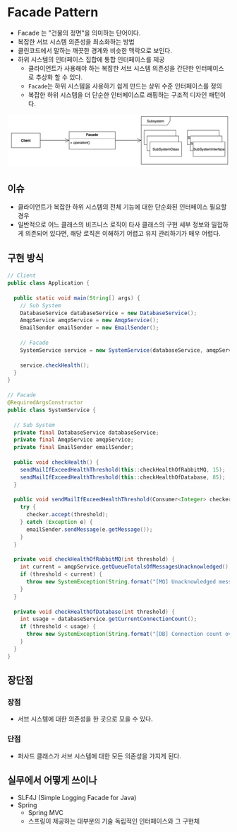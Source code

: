 # Facade Pattern

- Facade 는 "건물의 정면"을 의미하는 단어이다.
- 복잡한 서브 시스템 의존성을 최소화하는 방법
- 클린코드에서 말하는 깨끗한 경계와 비슷한 맥락으로 보인다.
- 하위 시스템의 인터페이스 집합에 통합 인터페이스를 제공
  - 클라이언트가 사용해야 하는 복잡한 서브 시스템 의존성을 간단한 인터페이스로 추상화 할 수 있다.
  - `Facade`는 하위 시스템을 사용하기 쉽게 만드는 상위 수준 인터페이스를 정의
  - 복잡한 하위 시스템을 더 단순한 인터페이스로 래핑하는 구조적 디자인 패턴이다.

![facade](../img/structual/facade/architecture.png)

## 이슈

- 클라이언트가 복잡한 하위 시스템의 전체 기능에 대한 단순화된 인터페이스 필요할 경우
- 일반적으로 어느 클래스의 비즈니스 로직이 타사 클래스의 구현 세부 정보와 밀접하게 의존되어 있다면, 해당 로직은 이해하기 어렵고 유지 관리하기가 매우 어렵다.

## 구현 방식

```java
// Client
public class Application {

  public static void main(String[] args) {
    // Sub System
    DatabaseService databaseService = new DatabaseService(); 
    AmqpService amqpService = new AmqpService();
    EmailSender emailSender = new EmailSender();

    // Facade
    SystemService service = new SystemService(databaseService, amqpService, emailSender);

    service.checkHealth();
  }
}

// Facade
@RequiredArgsConstructor
public class SystemService {

  // Sub System
  private final DatabaseService databaseService;
  private final AmqpService amqpService;
  private final EmailSender emailSender;

  public void checkHealth() {
    sendMailIfExceedHealthThreshold(this::checkHealthOfRabbitMQ, 15);
    sendMailIfExceedHealthThreshold(this::checkHealthOfDatabase, 85);
  }

  public void sendMailIfExceedHealthThreshold(Consumer<Integer> checker, int threshold) {
    try {
      checker.accept(threshold);
    } catch (Exception e) {
      emailSender.sendMessage(e.getMessage());
    }
  }

  private void checkHealthOfRabbitMQ(int threshold) {
    int current = amqpService.getQueueTotalsOfMessagesUnacknowledged();
    if (threshold < current) {
      throw new SystemException(String.format("[MQ] Unacknowledged message count over. threshold:%s, unackedMessageCount:%s", threshold, current));
    }
  }

  private void checkHealthOfDatabase(int threshold) {
    int usage = databaseService.getCurrentConnectionCount();
    if (threshold < usage) {
      throw new SystemException(String.format("[DB] Connection count over. threshold=%d, usage=%d", threshold, usage));
    }
  }
}
```

## 장단점

### 장점

- 서브 시스템에 대한 의존성을 한 곳으로 모을 수 있다.

### 단점

- 퍼사드 클래스가 서브 시스템에 대한 모든 의존성을 가지게 된다.

## 실무에서 어떻게 쓰이나

- SLF4J (Simple Logging Facade for Java)
- Spring
  - Spring MVC
  - 스프링이 제공하는 대부분의 기술 독립적인 인터페이스와 그 구현체